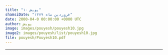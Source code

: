 ```yaml
---
title: "پویش ۱۰"
shamsiDate: "فروردین ماه ۱۳۷۹"
date: 2000-04-0 00:00:00 +0000 UTC
author: پویش
image: images/pouyesh/pouyesh10.jpg
image2: images/pouyesh/list/pouyesh10.jpg
file: pouyesh/Pouyesh10.pdf
---
```


----
